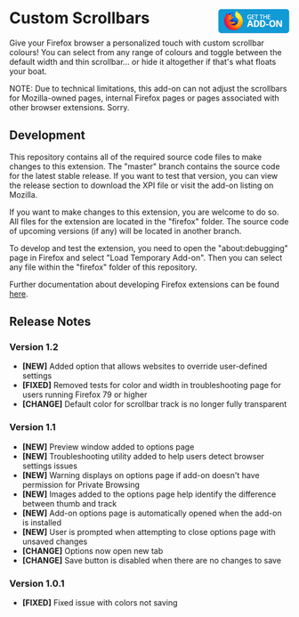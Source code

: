 # Custom Scrollbars [<img align="right" src=".github/fxaddon.png">](https://addons.mozilla.org/firefox/addon/custom-scrollbars/)
Give your Firefox browser a personalized touch with custom scrollbar colours! You can select from any range of colours and toggle between the default width and thin scrollbar... or hide it altogether if that's what floats your boat.

NOTE: Due to technical limitations, this add-on can not adjust the scrollbars for Mozilla-owned pages, internal Firefox pages or pages associated with other browser extensions. Sorry.

## Development
This repository contains all of the required source code files to make changes to this extension. The "master" branch contains the source code for the latest stable release. If you want to test that version, you can view the release section to download the XPI file or visit the add-on listing on Mozilla.

If you want to make changes to this extension, you are welcome to do so. All files for the extension are located in the "firefox" folder. The source code of upcoming versions (if any) will be located in another branch.

To develop and test the extension, you need to open the "about:debugging" page in Firefox and select "Load Temporary Add-on". Then you can select any file within the "firefox" folder of this repository.

Further documentation about developing Firefox extensions can be found [here](https://developer.mozilla.org/docs/Mozilla/Add-ons/WebExtensions/Your_first_WebExtension).

## Release Notes
### Version 1.2
* **[NEW]** Added option that allows websites to override user-defined settings
* **[FIXED]** Removed tests for color and width in troubleshooting page for users running Firefox 79 or higher
* **[CHANGE]** Default color for scrollbar track is no longer fully transparent

### Version 1.1
* **[NEW]** Preview window added to options page
* **[NEW]** Troubleshooting utility added to help users detect browser settings issues
* **[NEW]** Warning displays on options page if add-on doesn't have permission for Private Browsing
* **[NEW]** Images added to the options page help identify the difference between thumb and track
* **[NEW]** Add-on options page is automatically opened when the add-on is installed
* **[NEW]** User is prompted when attempting to close options page with unsaved changes
* **[CHANGE]** Options now open new tab
* **[CHANGE]** Save button is disabled when there are no changes to save

### Version 1.0.1
* **[FIXED]** Fixed issue with colors not saving

